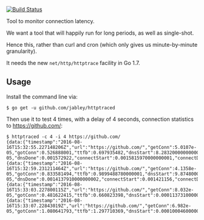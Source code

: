[![Build Status](https://travis-ci.org/jabley/httptraced.svg?branch=master)](https://travis-ci.org/jabley/httptraced)

Tool to monitor connection latency.

We want a tool that will happily run for long periods, as well as single-shot.

Hence this, rather than curl and cron (which only gives us minute-by-minute granularity).

It needs the new `net/http/httptrace` facility in Go 1.7.

## Usage

Install the command line via:
```shell
$ go get -u github.com/jabley/httptraced
```

Then use it to test 4 times, with a delay of 4 seconds, connection statistics to https://github.com/:
```shell
$ httptraced -c 4 -i 4 https://github.com/
{data:{"timestamp":"2016-08-16T15:32:55.227148206Z","url":"https://github.com/","getConn":5.0107e-05,"gotConn":0.526888001,"ttfb":0.697935482,"dnsStart":8.283200000000001e-05,"dnsDone":0.001572922,"connectStart":0.0015815970000000001,"connectDone":0.004335918,"wroteRequest":0.52702092,"total":0.6981806340000001}}
{data:{"timestamp":"2016-08-16T15:32:59.231211464Z","url":"https://github.com/","getConn":4.1358e-05,"gotConn":0.833581494,"ttfb":0.9899488780000001,"dnsStart":9.874800000000001e-05,"dnsDone":0.0014137910000000002,"connectStart":0.001421156,"connectDone":0.0031775970000000003,"wroteRequest":0.8336668190000001,"total":1.127901335}}
{data:{"timestamp":"2016-08-16T15:33:03.227800115Z","url":"https://github.com/","getConn":8.032e-05,"gotConn":0.481622415,"ttfb":0.660823398,"dnsStart":0.00011373100000000001,"dnsDone":0.001378965,"connectStart":0.001386019,"connectDone":0.003737101,"wroteRequest":0.4816906,"total":0.661262624}}
{data:{"timestamp":"2016-08-16T15:33:07.22843019Z","url":"https://github.com/","getConn":6.982e-05,"gotConn":1.080641793,"ttfb":1.297710369,"dnsStart":0.00010004600000000001,"dnsDone":0.406959927,"connectStart":0.406969866,"connectDone":0.40870535,"wroteRequest":1.08070248,"total":1.297956954}}
```
